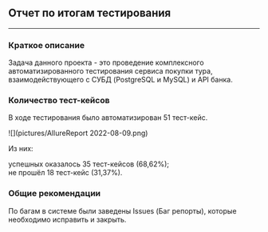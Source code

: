 ## Отчет по итогам тестирования
___
### Краткое описание
Задача данного проекта  - это проведение комплексного автоматизированного тестирования сервиса покупки тура, взаимодействующего с СУБД (PostgreSQL и MySQL) и API банка.


### Количество тест-кейсов
В ходе тестирования было автоматизирован 51 тест-кейс.

![](pictures/AllureReport 2022-08-09.png)

Из них:

успешных оказалось 35 тест-кейсов (68,62%);  
не прошёл 18 тест-кейс (31,37%).

### Общие рекомендации
По багам в системе были заведены Issues (Баг репорты), которые необходимо исправить и закрыть.
